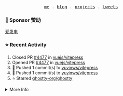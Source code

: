 <p align="center">
  <samp>
    <a href="https://yuy1n.io">me</a> .
    <a href="https://yuy1n.io/blog">blog</a> .
    <a href="https://yuy1n.io/projects">projects</a> .
    <a href="https://twitter.com/yuyinws">tweets</a>
  </samp>
</p>

### 💖 Sponsor 赞助

[爱发电](https://afdian.com/a/yuyinws)

### ⭐️ Recent Activity
<!--RECENT_ACTIVITY:start-->
1. Closed PR [#4477](https://github.com/vuejs/vitepress/pull/4477) in [vuejs/vitepress](https://github.com/vuejs/vitepress)<br>
2. Opened PR [#4477](https://github.com/vuejs/vitepress/pull/4477) in [vuejs/vitepress](https://github.com/vuejs/vitepress)<br>
3. 💪 Pushed 1 commit(s) to [yuyinws/vitepress](https://github.com/yuyinws/vitepress)<br>
4. 💪 Pushed 1 commit(s) to [yuyinws/vitepress](https://github.com/yuyinws/vitepress)<br>
5. ⭐️ Starred [ghostty-org/ghostty](https://github.com/ghostty-org/ghostty)<br>
<!--RECENT_ACTIVITY:end-->

<details>
  <summary>
  More Info
  </summary>

[![wakatime](https://wakatime.com/badge/user/51143705-a99d-4e70-b101-fd9e1cb44e71.svg)](https://wakatime.com/@51143705-a99d-4e70-b101-fd9e1cb44e71)

<img src="https://cdn.jsdelivr.net/gh/yuyinws/yuyinws/gitmand.svg" />
<br />
<img src="https://card.yuy1n.io/card/76561198340841543/dark,bg-game-1850570" />
<br />
<img src="https://cdn.jsdelivr.net/gh/yuyinws/yuyinws/github-metrics.svg" />
</details>

